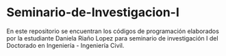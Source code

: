 # Seminario-de-Investigacion-I

En este repositorio se encuentran los códigos de programación elaborados por la estudiante Daniela Riaño Lopez para seminario de investigación I del Doctorado en Ingeniería - Ingeniería Civil.
